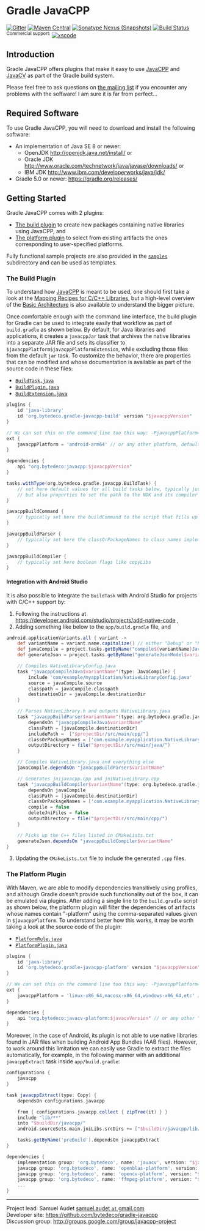 Gradle JavaCPP
==============

[![Gitter](https://badges.gitter.im/bytedeco/javacpp.svg)](https://gitter.im/bytedeco/javacpp) [![Maven Central](https://maven-badges.herokuapp.com/maven-central/org.bytedeco/gradle-javacpp/badge.svg)](https://maven-badges.herokuapp.com/maven-central/org.bytedeco/gradle-javacpp) [![Sonatype Nexus (Snapshots)](https://img.shields.io/nexus/s/https/oss.sonatype.org/org.bytedeco/gradle-javacpp.svg)](http://bytedeco.org/builds/) [![Build Status](https://travis-ci.org/bytedeco/gradle-javacpp.svg?branch=master)](https://travis-ci.org/bytedeco/gradle-javacpp) <sup>Commercial support:</sup> [![xscode](https://img.shields.io/badge/Available%20on-xs%3Acode-blue?style=?style=plastic&logo=appveyor&logo=data:image/png;base64,iVBORw0KGgoAAAANSUhEUgAAAEAAAABACAMAAACdt4HsAAAAGXRFWHRTb2Z0d2FyZQBBZG9iZSBJbWFnZVJlYWR5ccllPAAAAAZQTFRF////////VXz1bAAAAAJ0Uk5T/wDltzBKAAAAlUlEQVR42uzXSwqAMAwE0Mn9L+3Ggtgkk35QwcnSJo9S+yGwM9DCooCbgn4YrJ4CIPUcQF7/XSBbx2TEz4sAZ2q1RAECBAiYBlCtvwN+KiYAlG7UDGj59MViT9hOwEqAhYCtAsUZvL6I6W8c2wcbd+LIWSCHSTeSAAECngN4xxIDSK9f4B9t377Wd7H5Nt7/Xz8eAgwAvesLRjYYPuUAAAAASUVORK5CYII=)](https://xscode.com/bytedeco/gradle-javacpp)


Introduction
------------
Gradle JavaCPP offers plugins that make it easy to use [JavaCPP](https://github.com/bytedeco/javacpp) and [JavaCV](https://github.com/bytedeco/javacv) as part of the Gradle build system.

Please feel free to ask questions on [the mailing list](http://groups.google.com/group/javacpp-project) if you encounter any problems with the software! I am sure it is far from perfect...


Required Software
-----------------
To use Gradle JavaCPP, you will need to download and install the following software:

 * An implementation of Java SE 8 or newer:
   * OpenJDK  http://openjdk.java.net/install/  or
   * Oracle JDK  http://www.oracle.com/technetwork/java/javase/downloads/  or
   * IBM JDK  http://www.ibm.com/developerworks/java/jdk/
 * Gradle 5.0 or newer: https://gradle.org/releases/


Getting Started
---------------
Gradle JavaCPP comes with 2 plugins:

 * [The build plugin](#the-build-plugin) to create new packages containing native libraries using JavaCPP, and
 * [The platform plugin](#the-platform-plugin) to select from existing artifacts the ones corresponding to user-specified platforms.

Fully functional sample projects are also provided in the [`samples`](samples) subdirectory and can be used as templates.


### The Build Plugin
To understand how [JavaCPP](https://github.com/bytedeco/javacpp) is meant to be used, one should first take a look at the [Mapping Recipes for C/C++ Libraries](https://github.com/bytedeco/javacpp/wiki/Mapping-Recipes), but a high-level overview of the [Basic Architecture](https://github.com/bytedeco/javacpp/wiki/Basic-Architecture) is also available to understand the bigger picture.

Once comfortable enough with the command line interface, the build plugin for Gradle can be used to integrate easily that workflow as part of `build.gradle` as shown below. By default, for Java libraries and applications, it creates a `javacppJar` task that archives the native libraries into a separate JAR file and sets its classifier to `$javacppPlatform$javacppPlatformExtension`, while excluding those files from the default `jar` task. To customize the behavior, there are properties that can be modified and whose documentation is available as part of the source code in these files:

 * [`BuildTask.java`](src/main/java/org/bytedeco/gradle/javacpp/BuildTask.java)
 * [`BuildPlugin.java`](src/main/java/org/bytedeco/gradle/javacpp/BuildPlugin.java)
 * [`BuildExtension.java`](src/main/java/org/bytedeco/gradle/javacpp/BuildExtension.java)

```groovy
plugins {
    id 'java-library'
    id 'org.bytedeco.gradle-javacpp-build' version "$javacppVersion"
}

// We can set this on the command line too this way: -PjavacppPlatform=android-arm64
ext {
    javacppPlatform = 'android-arm64' // or any other platform, defaults to Loader.getPlatform()
}

dependencies {
    api "org.bytedeco:javacpp:$javacppVersion"
}

tasks.withType(org.bytedeco.gradle.javacpp.BuildTask) {
    // set here default values for all build tasks below, typically just includePath and linkPath,
    // but also properties to set the path to the NDK and its compiler in the case of Android
}

javacppBuildCommand {
    // typically set here the buildCommand to the script that fills up includePath and linkPath
}

javacppBuildParser {
    // typically set here the classOrPackageNames to class names implementing InfoMap
}

javacppBuildCompiler {
    // typically set here boolean flags like copyLibs
}
```


#### Integration with Android Studio

It is also possible to integrate the `BuildTask` with Android Studio for projects with C/C++ support by:

 1. Following the instructions at https://developer.android.com/studio/projects/add-native-code ,
 2. Adding something like below to the `app/build.gradle` file, and
```groovy
android.applicationVariants.all { variant ->
    def variantName = variant.name.capitalize() // either "Debug" or "Release"
    def javaCompile = project.tasks.getByName("compile${variantName}JavaWithJavac")
    def generateJson = project.tasks.getByName("generateJsonModel$variantName")

    // Compiles NativeLibraryConfig.java
    task "javacppCompileJava$variantName"(type: JavaCompile) {
        include 'com/example/myapplication/NativeLibraryConfig.java'
        source = javaCompile.source
        classpath = javaCompile.classpath
        destinationDir = javaCompile.destinationDir
    }

    // Parses NativeLibrary.h and outputs NativeLibrary.java
    task "javacppBuildParser$variantName"(type: org.bytedeco.gradle.javacpp.BuildTask) {
        dependsOn "javacppCompileJava$variantName"
        classPath = [javaCompile.destinationDir]
        includePath =  ["$projectDir/src/main/cpp/"]
        classOrPackageNames = ['com.example.myapplication.NativeLibraryConfig']
        outputDirectory = file("$projectDir/src/main/java/")
    }

    // Compiles NativeLibrary.java and everything else
    javaCompile.dependsOn "javacppBuildParser$variantName"

    // Generates jnijavacpp.cpp and jniNativeLibrary.cpp
    task "javacppBuildCompiler$variantName"(type: org.bytedeco.gradle.javacpp.BuildTask) {
        dependsOn javaCompile
        classPath = [javaCompile.destinationDir]
        classOrPackageNames = ['com.example.myapplication.NativeLibrary']
        compile = false
        deleteJniFiles = false
        outputDirectory = file("$projectDir/src/main/cpp/")
    }

    // Picks up the C++ files listed in CMakeLists.txt
    generateJson.dependsOn "javacppBuildCompiler$variantName"
}
```
 3. Updating the `CMakeLists.txt` file to include the generated `.cpp` files.


### The Platform Plugin
With Maven, we are able to modify dependencies transitively using profiles, and although Gradle doesn't provide such functionality out of the box, it can be emulated via plugins. After adding a single line to the `build.gradle` script as shown below, the platform plugin will filter the dependencies of artifacts whose names contain "-platform" using the comma-separated values given in `$javacppPlatform`. To understand better how this works, it may be worth taking a look at the source code of the plugin:

 * [`PlatformRule.java`](src/main/java/org/bytedeco/gradle/javacpp/PlatformRule.java)
 * [`PlatformPlugin.java`](src/main/java/org/bytedeco/gradle/javacpp/PlatformPlugin.java)

```groovy
plugins {
    id 'java-library'
    id 'org.bytedeco.gradle-javacpp-platform' version "$javacppVersion"
}

// We can set this on the command line too this way: -PjavacppPlatform=linux-x86_64,macosx-x86_64,windows-x86_64,etc
ext {
    javacppPlatform = 'linux-x86_64,macosx-x86_64,windows-x86_64,etc' // defaults to Loader.getPlatform()
}

dependencies {
    api "org.bytedeco:javacv-platform:$javacvVersion" // or any other "-platform" artifacts
}
```

Moreover, in the case of Android, its plugin is not able to use native libraries found in JAR files when building Android App Bundles (AAB files). However, to work around this limitation we can easily use Gradle to extract the files automatically, for example, in the following manner with an additional `javacppExtract` task inside `app/build.gradle`:

```groovy
configurations {
    javacpp
}

task javacppExtract(type: Copy) {
    dependsOn configurations.javacpp

    from { configurations.javacpp.collect { zipTree(it) } }
    include "lib/**"
    into "$buildDir/javacpp/"
    android.sourceSets.main.jniLibs.srcDirs += ["$buildDir/javacpp/lib/"]

    tasks.getByName('preBuild').dependsOn javacppExtract
}

dependencies {
    implementation group: 'org.bytedeco', name: 'javacv', version: "$javacvVersion"
    javacpp group: 'org.bytedeco', name: 'openblas-platform', version: "$openblasVersion-$javacppVersion"
    javacpp group: 'org.bytedeco', name: 'opencv-platform', version: "$opencvVersion-$javacppVersion"
    javacpp group: 'org.bytedeco', name: 'ffmpeg-platform', version: "$ffmpegVersion-$javacppVersion"
    ...
}
```


----
Project lead: Samuel Audet [samuel.audet `at` gmail.com](mailto:samuel.audet&nbsp;at&nbsp;gmail.com)  
Developer site: https://github.com/bytedeco/gradle-javacpp  
Discussion group: http://groups.google.com/group/javacpp-project
